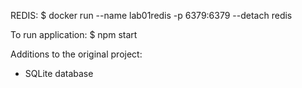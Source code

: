 REDIS:
    $ docker run --name lab01redis -p 6379:6379 --detach redis

To run application:
$ npm start

Additions to the original project:
- SQLite database
